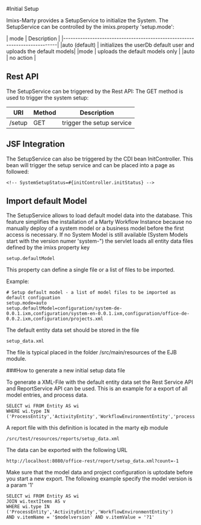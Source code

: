 #Initial Setup

Imixs-Marty provides a SetupService to initialize the System. The SetupService can be controlled by the 
imixs.property 'setup.mode':


| mode  | Description                               						|
|---------------------------------------------------------------------------|
|auto (default)	| initializes the userDb default user and uploads the default models|
|mode	| uploads the default models only									|
|auto	| no action 														|



## Rest API 
The SetupService can be triggered by the Rest API:
The GET method is used to trigger the system setup:


| URI                                           | Method| Description                                                           | 
|-----------------------------------------------|-------|----------------------------------------------------------------|
| /setup                                        | GET  | trigger the setup service |



## JSF Integration

The SetupService can also be triggered by the CDI bean InitController. This bean will trigger the setup service and 
can be placed into a page as followed:

	<!-- SystemSetupStatus=#{initController.initStatus} -->



## Import default Model

The SetupService allows to load default model data  into the database. This feature simplifies the installation of a Marty Workflow Instance  because no manually deploy of a system model or a business model before the first access  is necessary.
If no System Model is still available  (System Models start with the version numer 'system-") the servlet loads all entity data files defined by the imixs property key 

    setup.defaultModel

This property can define a single file or a list of files to be imported.

Example:

    # Setup default model - a list of model files to be imported as default configuation
    setup.mode=auto
    setup.defaultModel=configuration/system-de-0.0.1.ixm,configuration/system-en-0.0.1.ixm,configuration/office-de-0.0.2.ixm,configuration/projects.xml

The default entity data set should be stored in the file

    setup_data.xml

The file is typical placed in the folder /src/main/resources of the EJB module.



###How to generate a new initial setup data file

To generate a XML-File with the default entity data set the Rest Service API and 
ReportService API can be used. This is an example for a export of all model entries, 
and process data.

    SELECT wi FROM Entity AS wi
    WHERE wi.type IN ('ProcessEntity','ActivityEntity','WorkflowEnvironmentEntity','process','configuration')
 

A report file with this definition is located in the marty ejb module 
 
    /src/test/resources/reports/setup_data.xml

The data can be exported with the following URL

    http://localhost:8080/office-rest/report/setup_data.xml?count=-1

Make sure that the model data and project configuration is uptodate before you start a  new export. The following example specify the model version is a param '1'

    SELECT wi FROM Entity AS wi
    JOIN wi.textItems AS v
    WHERE wi.type IN ('ProcessEntity','ActivityEntity','WorkflowEnvironmentEntity')
    AND v.itemName = '$modelversion' AND v.itemValue = '?1'

 